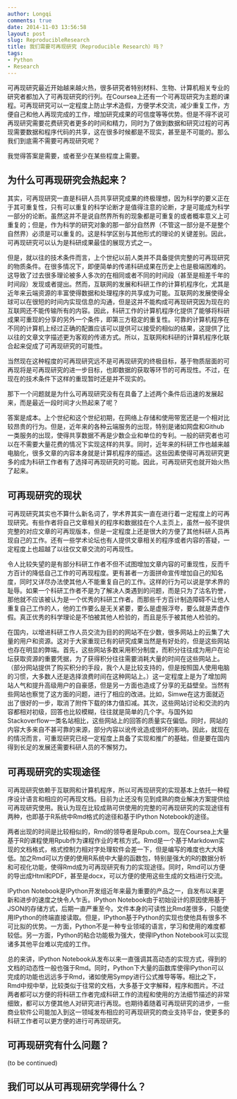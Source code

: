 ```yaml
---
author: Longqi
comments: true
date: 2014-11-03 13:56:58
layout: post
slug: ReproducibleResearch
title: 我们需要可再现研究（Reproducible Research）吗？
tags:
- Python
- Research
---
```


可再现研究最近开始越来越火热，很多研究者特别材料、生物、计算机相关专业的研究者都加入了可再现研究的行列。在Coursea上还有一个可再现研究为主题的课程。可再现研究可以一定程度上防止学术造假，方便学术交流，减少重复工作，方便自己和他人再现完成的工作，增加研究成果的可信度等等优势。但是不得不说可再现研究需要花费研究者更多的时间和精力，同时为了做到数据和研究过程的可再现需要数据和程序代码的共享，这在很多时候都是不现实，甚至是不可能的。那么我们到底需不需要可再现研究呢？

我觉得答案是需要，或者至少在某些程度上需要。

## 为什么可再现研究会热起来？

其实，可再现研究一直是科研人员共享研究成果的终极理想，因为科学的要义正在于其可重复性，只有可以重复的科学论断才是值得注意的论断，才是可能成为科学一部分的论断。虽然这并不是说自然界所有的现象都是可重复的或者概率意义上可重复的；但是，作为科学的研究对象的那一部分自然界（不管这一部分是不是整个自然界）必须是可以重复的。这是科学区别与其他形式的理论的关键差别。因此，可再现研究可以认为是科研成果最佳的展现方式之一。

但是，就以往的技术条件而言，上个世纪以前人类并不具备提供完整的可再现研究的物质条件。在很多情况下，即便简单的传递科研成果在历史上也是极端困难的。这导致了过去很多理论被多人多次的在相同或者不同的时间段（甚至是相差千年的时间段）发现或者提出。然而，互联网的发展和科研工作的计算机程序化，尤其是近年来云端资源的丰富使得数据和处理程序的共享成为可能。互联网的发展使得全球可以在很短的时间内实现信息的沟通，但是这并不能构成可再现研究因为现在的互联网还不能传输所有的内容。因此，科研工作的计算机程序化提供了能够将科研成果可重现的分享的另外一个条件，即第三方稳定的重复性。可靠的计算机程序在不同的计算机上经过正确的配置应该可以提供可以接受的相似的结果，这提供了比以往的文章文字描述更为客观的传递方式。所以，互联网和科研的计算机程序化联合起来促成了可再现研究的可能性。

当然现在这种程度的可再现研究远不是可再现研究的终极目标，基于物质层面的可再现将是可再现研究的进一步目标，也即数据的获取等环节的可再现性。不过，在现在的技术条件下这样的重现暂时还是并不现实的。

那下一个问题就是为什么可再现研究没有在具备了上述两个条件后迅速的发展起来，而是最近一段时间才火热起来了呢？

答案是成本。上个世纪和这个世纪初期，在网络上存储和使用带宽还是一个相对比较昂贵的行为。但是，近年来的各种云端服务的出现，特别是诸如网盘和Github一类服务的出现，使得共享数据不再是少数企业和单位的专利。一般的研究者也可以在不需要大量花费的情况下实现这样的共享。同时，近年来的科研工作也越来越电脑化，很多文章的内容本身就是计算机程序的描述。这些因素使得可再现研究更多的成为科研工作者有了选择可再现研究的可能。因此，可再现研究也就开始火热了起来。

## 可再现研究的现状

可再现研究其实也不算什么新名词了，学术界其实一直在进行着一定程度上的可再现研究。有些作者将自己文章相关的程序和数据挂在个人主页上，虽然一般不提供完整的对应文章的可再现版本，但是一定程度上还是很大的方便了其他科研人员再现自己的工作。还有一些学术论坛也有人提供文章相关的程序或者内容的答疑，一定程度上也超越了以往仅文章交流的可再现性。

令人比较失望的是有部分科研工作者不但不试图增加文章内容的可重现性，反而千方百计的降低自己工作的可再现程度。更有甚者一方面拼命宣传增加自己的知名度，同时又详尽办法使其他人不能重复自己的工作。这样的行为可以说是学术界的耻辱。如果一个科研工作者不是为了解决人类遇到的问题，而是只为了沽名钓誉，那他就不应该被认为是一个优秀的科研工作者。而那些千方百计制造障碍不让他人重复自己工作的人，他的工作要么是无关紧要，要么是虚报浮夸，要么就是弄虚作假。真正优秀的科学理论是不怕被其他人检验的，而且是乐于被其他人检验的。

在国内，以增进科研工作人员交流为目的的网站不在少数，很多网站上的云集了大量的用户和资源。这对于大家重现已有的研究成果当然是有好处的，但是这些网站也存在明显的弊端。首先，这些网站多数采用积分制度，而积分往往成为用户在论坛获取资源的重要凭据，为了获得积分往往需要消耗大量的时间在这些网站上。（部分网站提供了购买积分的手段，我个人是比较支持的，但是按照国人使用电脑的习惯，大多数人还是选择浪费时间在这种网站上。）这一定程度上是为了增加网站人气和提升高级用户的自豪感，但是另一方面也造成了分享的无益壁垒。当然有些网站也察觉了这方面的问题，进行了相应的改进。比如，Simwe在这方面就迈出了很好的一步，取消了附件下载的体力值扣减。其次，这些网站讨论和交流的内容都相对初级，回答也比较模糊，往往就是简单的几个字。与国外如Stackoverflow一类名站相比，这些网站上的回答的质量实在偏低。同时，网站的内容大多来自不甚可靠的来源，部分内容以讹传讹造成很坏的影响。因此，就现在的情况而言，可重现研究已经一定程度上具备了实现和推广的基础，但是要在国内得到长足的发展还需要科研人员的不懈努力。

## 可再现研究的实现途径
可再现研究依赖于互联网和计算机程序，所以可再现研究的实现基本上依托一种程序设计语言和相应的可再现文档。目前为止还没有见到成熟的商业解决方案提供给可再现研究使用。我认为现在比较成熟可供使用的完整的可再现研究的实现途径有两种，也即基于R系统中Rmd格式的途径和基于IPython Notebook的途径。

两者出现的时间是比较相似的，Rmd的领导者是Rpub.com。现在Coursea上大量基于R的课程使用Rpub作为课程作业的考核方式。Rmd是一个基于Markdown实现的文档格式，格式控制力相对字处理软件会差一下，但是编写的难度也大大降低。加之Rmd可以方便的使用R系统中大量的函数包，特别是强大的R的数据分析和可视化功能，使得Rmd成为可再现研究有力的实现途径。同时，Rmd可以方便的导出成Html和PDF，甚至是docx，可以方便的使用这些生成的文档进行交流。

IPython Notebook是IPython开发组近年来最为重要的产品之一，自发布以来更新和进步的速度之快令人乍舌。IPython Notebook由于初始设计的原因使用基于JSON的存储方式，后期一直严重至今。文件本身的可读性比Rmd差很多，只能使用IPython的终端直接读取。但是，IPython基于Python的实现也使他具有很多不可比拟的优势。一方面，Python不是一种专业领域的语言，学习和使用的难度都较低。另一方面，Python的粘合功能极为强大，使得IPython Notebook可以实现诸多其他平台难以完成的工作。

总的来讲，IPython Notebook从发布以来一直强调其高动态的实现方式，得到的文档的动态性一般也强于Rmd。同时，Python下大量的函数库使得IPython可以完成的功能也远远多于Rmd，诸如使用Sympy进行公式推导等等。相比之下，Rmd中规中举，比较类似于往常的文档，大多基于文字解释，程序和图片。不过两者都可以方便的将科研工作者完成科研工作的流程和使用的方法细节描述的非常细致，都可以方便其他人对研究进行再现。也期待着随着可再现研究的进步，一些商业软件公司能加入到这一领域发布相应的可再现研究的商业支持平台，使更多的科研工作者可以更方便的进行可再现研究。

## 可再现研究有什么问题？


(to be continued)
## 我们可以从可再现研究学得什么？


